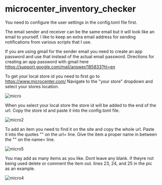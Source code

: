 # microcenter_inventory_checker

You need to configure the user settings in the config.toml file first.

The email sender and receiver can be the same email but it will look like an email to yourself.
I like to keep an extra email address for sending notifications from various scripts that I use.

If you are using gmail for the sender email you need to create an app password and use that instead of the actual email password.
Directions for creating an app password with gmail here https://support.google.com/mail/answer/185833?hl=en

To get your local store id you need to first go to https://www.microcenter.com/
Navigate to the "your store" dropdown and select your stores location.

![micro](https://github.com/MrLately/microcenter_inventory_checker/assets/94589563/ac892f8c-8e22-408d-bbc0-422ea038e205)

When you select your local store the store id will be added to the end of the url.
Copy the store id and paste it into the config.toml file.

![micro2](https://github.com/MrLately/microcenter_inventory_checker/assets/94589563/58047084-058d-4317-9503-69751fafe867)



To add an item you need to find it on the site and copy the whole url.
Paste it into the quotes "" on the url= line.
Give the item a proper name in between the "" on the name= line.

![micro5](https://github.com/MrLately/microcenter_inventory_checker/assets/94589563/ed36cfe4-44be-4f91-ae80-9c514d6fb6b0)


You may add as many items as you like.
Dont leave any blank. if theyre not being used delete or comment the item out. lines 23, 24, and 25 in the pic as an example.

![micro4](https://github.com/MrLately/microcenter_inventory_checker/assets/94589563/323bc260-161a-472e-b8d3-782a9dd78d3a)
